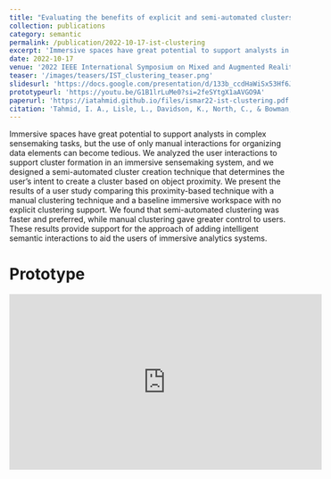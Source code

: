 ```yaml
---
title: "Evaluating the benefits of explicit and semi-automated clusters for immersive sensemaking"
collection: publications
category: semantic
permalink: /publication/2022-10-17-ist-clustering
excerpt: 'Immersive spaces have great potential to support analysts in complex sensemaking tasks, but the use of only manual interactions for organizing data elements can become tedious. We analyzed the user interactions to support cluster formation in an immersive sensemaking system, and we designed a semi-automated cluster creation technique that determines the user’s intent to create a cluster based on object proximity. We present the results of a user study comparing this proximity-based technique with a manual clustering technique and a baseline immersive workspace with no explicit clustering support. We found that semi-automated clustering was faster and preferred, while manual clustering gave greater control to users. These results provide support for the approach of adding intelligent semantic interactions to aid the users of immersive analytics systems.'
date: 2022-10-17
venue: '2022 IEEE International Symposium on Mixed and Augmented Reality (ISMAR)'
teaser: '/images/teasers/IST_clustering_teaser.png'
slidesurl: 'https://docs.google.com/presentation/d/133b_ccdHaWiSx53Hf6JoVTAqOpbeFE2s'
prototypeurl: 'https://youtu.be/G1B1lrLuMe0?si=2feSYtgX1aAVGO9A'
paperurl: 'https://iatahmid.github.io/files/ismar22-ist-clustering.pdf'
citation: 'Tahmid, I. A., Lisle, L., Davidson, K., North, C., & Bowman, D. A. (2022, October). <em>Evaluating the benefits of explicit and semi-automated clusters for immersive sensemaking</em>. In 2022 IEEE International Symposium on Mixed and Augmented Reality (ISMAR) (pp. 479-488). IEEE.'
---
```


Immersive spaces have great potential to support analysts in complex sensemaking tasks, but the use of only manual interactions for organizing data elements can become tedious. We analyzed the user interactions to support cluster formation in an immersive sensemaking system, and we designed a semi-automated cluster creation technique that determines the user’s intent to create a cluster based on object proximity. We present the results of a user study comparing this proximity-based technique with a manual clustering technique and a baseline immersive workspace with no explicit clustering support. We found that semi-automated clustering was faster and preferred, while manual clustering gave greater control to users. These results provide support for the approach of adding intelligent semantic interactions to aid the users of immersive analytics systems.

Prototype
===========
<iframe width="560" height="315" src="https://www.youtube.com/embed/G1B1lrLuMe0?si=pbt1pxmS_rXlPTKc" title="YouTube video player" frameborder="0" allow="accelerometer; autoplay; clipboard-write; encrypted-media; gyroscope; picture-in-picture; web-share" referrerpolicy="strict-origin-when-cross-origin" allowfullscreen></iframe>
